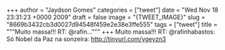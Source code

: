 
+++
author = "Jaydson Gomes"
categories = ["tweet"]
date = "Wed Nov 18 23:31:23 +0000 2009"
draft = false
image = "{TWEET_IMAGE}"
slug = "8669b3432cb3d0027d94548f459e2e38e3ffe555"
tags = ["tweet"]
title = """Muito massa!!! RT: @rafin..."""
+++
Muito massa!!! RT: @rafinhabastos: Só Nobel da Paz na sonzeira: http://tinyurl.com/ygeyzn3
